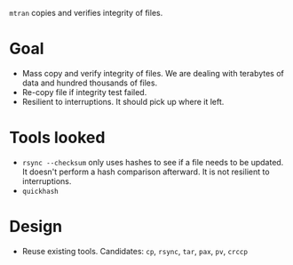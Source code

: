 `mtran` copies and verifies integrity of files.

# Goal
* Mass copy and verify integrity of files. We are dealing with terabytes of data and hundred thousands of files.
* Re-copy file if integrity test failed.
* Resilient to interruptions. It should pick up where it left.

# Tools looked
* `rsync --checksum` only uses hashes to see if a file needs to be updated. It doesn't perform a hash comparison afterward. It is not resilient to interruptions.
* `quickhash`

# Design
* Reuse existing tools. Candidates:  `cp`, `rsync`, `tar`, `pax`, `pv`, `crccp`